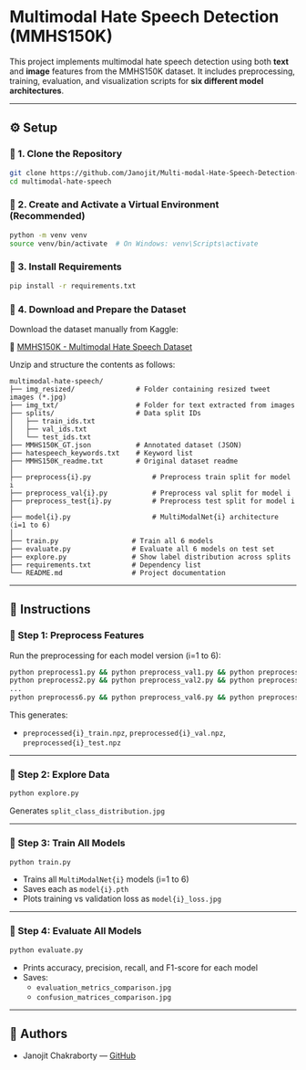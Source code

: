# Multimodal Hate Speech Detection (MMHS150K)

This project implements multimodal hate speech detection using both **text** and **image** features from the MMHS150K dataset. It includes preprocessing, training, evaluation, and visualization scripts for **six different model architectures**.

---

## ⚙️ Setup

### 🔹 1. Clone the Repository

```bash
git clone https://github.com/Janojit/Multi-modal-Hate-Speech-Detection-using-MMHS150K-Dataset multimodal-hate-speech
cd multimodal-hate-speech
```

### 🔹 2. Create and Activate a Virtual Environment (Recommended)

```bash
python -m venv venv
source venv/bin/activate  # On Windows: venv\Scripts\activate
```

### 🔹 3. Install Requirements

```bash
pip install -r requirements.txt
```

### 🔹 4. Download and Prepare the Dataset

Download the dataset manually from Kaggle:

🔗 [MMHS150K - Multimodal Hate Speech Dataset](https://www.kaggle.com/datasets/victorcallejasf/multimodal-hate-speech)

Unzip and structure the contents as follows:

```
multimodal-hate-speech/
├── img_resized/               # Folder containing resized tweet images (*.jpg)
├── img_txt/                   # Folder for text extracted from images
├── splits/                    # Data split IDs
│   ├── train_ids.txt
│   ├── val_ids.txt
│   └── test_ids.txt
├── MMHS150K_GT.json           # Annotated dataset (JSON)
├── hatespeech_keywords.txt    # Keyword list
├── MMHS150K_readme.txt        # Original dataset readme
│
├── preprocess{i}.py               # Preprocess train split for model i
├── preprocess_val{i}.py           # Preprocess val split for model i
├── preprocess_test{i}.py          # Preprocess test split for model i
│
├── model{i}.py                    # MultiModalNet{i} architecture (i=1 to 6)
│
├── train.py                  # Train all 6 models
├── evaluate.py               # Evaluate all 6 models on test set
├── explore.py                # Show label distribution across splits
├── requirements.txt          # Dependency list
└── README.md                 # Project documentation
```

---

## 🧪 Instructions

### 🔹 Step 1: Preprocess Features

Run the preprocessing for each model version (i=1 to 6):

```bash
python preprocess1.py && python preprocess_val1.py && python preprocess_test1.py
python preprocess2.py && python preprocess_val2.py && python preprocess_test2.py
...
python preprocess6.py && python preprocess_val6.py && python preprocess_test6.py
```

This generates:
- `preprocessed{i}_train.npz`, `preprocessed{i}_val.npz`, `preprocessed{i}_test.npz`

---

### 🔹 Step 2: Explore Data

```bash
python explore.py
```

Generates `split_class_distribution.jpg`

---

### 🔹 Step 3: Train All Models

```bash
python train.py
```

- Trains all `MultiModalNet{i}` models (i=1 to 6)
- Saves each as `model{i}.pth`
- Plots training vs validation loss as `model{i}_loss.jpg`

---

### 🔹 Step 4: Evaluate All Models

```bash
python evaluate.py
```

- Prints accuracy, precision, recall, and F1-score for each model
- Saves:
  - `evaluation_metrics_comparison.jpg`
  - `confusion_matrices_comparison.jpg`

---


## 👥 Authors

- Janojit Chakraborty — [GitHub](https://github.com/Janojit)
